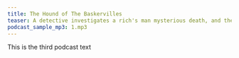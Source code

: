 ```yaml
---
title: The Hound of The Baskervilles
teaser: A detective investigates a rich's man mysterious death, and the possibility that the heir to his fortune might be the object of murder.
podcast_sample_mp3: 1.mp3
---
```


This is the third podcast text
